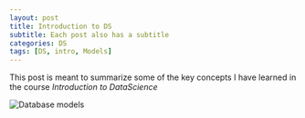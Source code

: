 ```yaml
---
layout: post
title: Introduction to DS
subtitle: Each post also has a subtitle
categories: DS
tags: [DS, intro, Models]
---
```


This post is meant to summarize some of the key concepts I have learned in the course *Introduction to DataScience*

![Database models](https://upload.wikimedia.org/wikipedia/commons/3/3b/Database_models.jpg)

